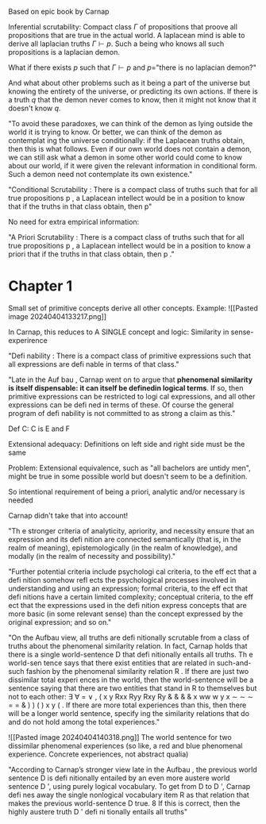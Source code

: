 Based on epic book by Carnap

Inferential scrutability:
Compact class $\Gamma$ of propositions that proove all propositions that are true in the actual world. A laplacean mind is able to derive all laplacian truths $\Gamma \vdash p$. Such a being who knows all such propositions is a laplacian demon.


What if there exists $p$ such that $\Gamma \vdash p$ and $p=$"there is no laplacian demon?"

And what about other problems such as it being a part of the universe but knowing the entirety of the universe, or predicting its own actions. If there is a truth $q$ that the demon never comes to know, then it might not know that it doesn't know $q$. 


"To avoid these paradoxes, we can think of the demon as lying outside the world it is trying to know. Or better, we can think of the demon as contemplat ing the universe conditionally: if the Laplacean truths obtain, then this is what follows. Even if our own world does not contain a demon, we can still ask what a demon in some other world could come to know about our world, if it were given the relevant information in conditional form. Such a demon need not contemplate its own existence."

"Conditional Scrutability : There is a compact class of truths such that for all true propositions p , a Laplacean intellect would be in a position to know that if the truths in that class obtain, then p"

No need for extra empirical information:

"A Priori Scrutability : There is a compact class of truths such that for all true propositions p , a Laplacean intellect would be in a position to know a priori that if the truths in that class obtain, then p ."



# Chapter 1

Small set of primitive concepts derive all other concepts.
Example:
![[Pasted image 20240404133217.png]]

In Carnap, this reduces to A SINGLE concept and logic:  Similarity in sense-experirence


"Defi nability : There is a compact class of primitive expressions such that all expressions are defi nable in terms of that class."

"Late in the Auf bau , Carnap went on to argue that **phenomenal similarity is itself dispensable: it can itself be definedin logical terms**. If so, then primitive expressions can be restricted to logi cal expressions, and all other expressions can be defi ned in terms of these. Of course the general program of defi nability is not committed to as strong a claim as this."


Def C: C is E and F

Extensional adequacy: Definitions on left side and right side must be the same

Problem: Extensional equivalence, such as "all bachelors are untidy men", might be true in some possible world but doesn't seem to be a definition.

So intentional requirement of being a priori, analytic and/or necessary is needed

Carnap didn't take that into account!

"Th e stronger criteria of analyticity, apriority, and necessity ensure that an expression and its defi nition are connected semantically (that is, in the realm of meaning), epistemologically (in the realm of knowledge), and modally (in the realm of necessity and possibility)."

"Further potential criteria include psychologi cal criteria, to the eff ect that a defi nition somehow refl ects the psychological processes involved in understanding and using an expression; formal criteria, to the eff ect that defi nitions have a certain limited complexity; conceptual criteria, to the eff ect that the expressions used in the defi nition express concepts that are more basic (in some relevant sense) than the concept expressed by the original expression; and so on."

"On the Aufbau view, all truths are defi nitionally scrutable from a class of truths about the phenomenal similarity relation. In fact, Carnap holds that there is a single world-sentence D that defi nitionally entails all truths. Th e world-sen tence says that there exist entities that are related in such-and-such fashion by the phenomenal similarity relation R . If there are just two dissimilar total experi ences in the world, then the world-sentence will be a sentence saying that there are two entities that stand in R to themselves but not to each other: ∃ ∀ = ∨ , ( x y Rxx Ryy Rxy Ry & & & & x ww w y x ∼ ∼ ∼ = = & ) ) ( ) x y ( . If there are more total experiences than this, then there will be a longer world sentence, specify ing the similarity relations that do and do not hold among the total experiences."

![[Pasted image 20240404140318.png]]
The world sentence for two dissimilar phenomenal experiences
(so like, a red and blue phenomenal experience. Concrete experiences, not abstract qualia)

"According to Carnap’s stronger view late in the Aufbau , the previous world sentence D is defi nitionally entailed by an even more austere world sentence D ', using purely logical vocabulary. To get from D to D ', Carnap defi nes away the single nonlogical vocabulary item R as that relation that makes the previous world-sentence D true. 8 If this is correct, then the highly austere truth D ' defi ni tionally entails all truths"


